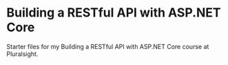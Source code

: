 # Building a RESTful API with ASP.NET Core
Starter files for my Building a RESTful API with ASP.NET Core course at Pluralsight.
